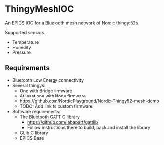# ThingyMeshIOC
An EPICS IOC for a Bluetooth mesh network of Nordic thingy:52s

Supported sensors:
- Temperature
- Humidity
- Pressure

## Requirements ##
- Bluetooth Low Energy connectivity
- Several thingys:
	- One with Bridge firmware
	- At least one with Node firmware
	- https://github.com/NordicPlayground/Nordic-Thingy52-mesh-demo
	- TODO: Add link to custom firmware
- Software requirements:
  - The Bluetooth GATT C library
    - https://github.com/labapart/gattlib
    - Follow instructions there to build, pack and install the library
  - GLib C library
  - EPICS Base
